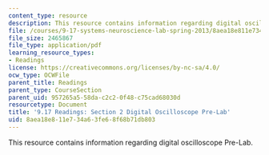```yaml
---
content_type: resource
description: This resource contains information regarding digital oscilloscope Pre-Lab.
file: /courses/9-17-systems-neuroscience-lab-spring-2013/8aea18e811e734a63fe68f68b71db803_MIT9_17S13_osc_handout.pdf
file_size: 2465867
file_type: application/pdf
learning_resource_types:
- Readings
license: https://creativecommons.org/licenses/by-nc-sa/4.0/
ocw_type: OCWFile
parent_title: Readings
parent_type: CourseSection
parent_uid: 957265a5-58da-c2c2-0f48-c75cad68030d
resourcetype: Document
title: '9.17 Readings: Section 2 Digital Oscilloscope Pre-Lab'
uid: 8aea18e8-11e7-34a6-3fe6-8f68b71db803
---
```

This resource contains information regarding digital oscilloscope Pre-Lab.